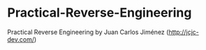 # Practical-Reverse-Engineering
Practical Reverse Engineering by Juan Carlos Jiménez (http://jcjc-dev.com/)
